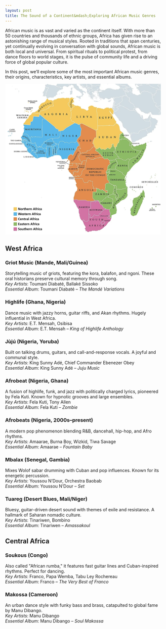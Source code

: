 ```yaml
---
layout: post
title: The Sound of a Continent&mdash;Exploring African Music Genres
---
```



African music is as vast and varied as the continent itself. With more than 50 countries and thousands of ethnic groups, Africa has given rise to an astonishing range of musical styles. Rooted in traditions that span centuries, yet continually evolving in conversation with global sounds, African music is both local and universal. From spiritual rituals to political protest, from dance floors to world stages, it is the pulse of community life and a driving force of global popular culture.

In this post, we’ll explore some of the most important African music genres, their origins, characteristics, key artists, and essential albums.

<p align="center"><img src="/images/africa.png" width="600" /></p>

## West Africa

### Griot Music (Mande, Mali/Guinea)
Storytelling music of griots, featuring the kora, balafon, and ngoni. These oral historians preserve cultural memory through song. <br>
_Key Artists_: Toumani Diabaté, Ballaké Sissoko <br>
_Essential Album_: Toumani Diabaté – _The Mandé Variations_

### Highlife (Ghana, Nigeria)
Dance music with jazzy horns, guitar riffs, and Akan rhythms. Hugely influential in West Africa. <br>
_Key Artists_: E.T. Mensah, Osibisa <br>
_Essential Album_: E.T. Mensah – _King of Highlife Anthology_

### Jùjú (Nigeria, Yoruba)
Built on talking drums, guitars, and call-and-response vocals. A joyful and communal style. <br>
_Key Artists_: King Sunny Adé, Chief Commander Ebenezer Obey <br>
_Essential Album_: King Sunny Adé – _Juju Music_

### Afrobeat (Nigeria, Ghana)
A fusion of highlife, funk, and jazz with politically charged lyrics, pioneered by Fela Kuti. Known for hypnotic grooves and large ensembles. <br>
_Key Artists_: Fela Kuti, Tony Allen <br>
_Essential Album_: Fela Kuti – _Zombie_

### Afrobeats (Nigeria, 2000s–present)
A modern pop phenomenon blending R&B, dancehall, hip-hop, and Afro rhythms. <br>
_Key Artists_: Amaarae, Burna Boy, Wizkid, Tiwa Savage <br>
_Essential Album_: Amaarae – _Fountain Baby_

### Mbalax (Senegal, Gambia)
Mixes Wolof sabar drumming with Cuban and pop influences. Known for its energetic percussion. <br>
_Key Artists_: Youssou N’Dour, Orchestra Baobab <br>
_Essential Album_: Youssou N’Dour – _Set_

### Tuareg (Desert Blues, Mali/Niger)
Bluesy, guitar-driven desert sound with themes of exile and resistance. A hallmark of Saharan nomadic culture. <br>
_Key Artists_: Tinariwen, Bombino <br>
_Essential Album_: Tinariwen – _Amassakoul_

## Central Africa

### Soukous (Congo)
Also called "African rumba," it features fast guitar lines and Cuban-inspired rhythms. Perfect for dancing. <br>
_Key Artists_: Franco, Papa Wemba, Tabu Ley Rochereau <br>
_Essential Album_: Franco – _The Very Best of Franco_

### Makossa (Cameroon)
An urban dance style with funky bass and brass, catapulted to global fame by Manu Dibango. <br>
_Key Artists_: Manu Dibango <br>
_Essential Album_: Manu Dibango – _Soul Makossa_

